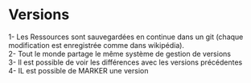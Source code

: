 
# Versions 


1- Les Ressources sont sauvegardées en continue dans un git (chaque modification est enregistrée comme dans wikipédia).  
2- Tout le monde partage le même système de gestion de versions  
3- Il est possible de voir les différences avec les versions précédentes  
4- IL est possible de MARKER une version  
